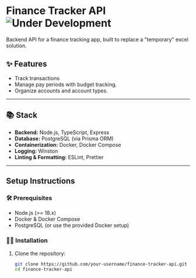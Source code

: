 # Finance Tracker API ![Under Development](https://img.shields.io/badge/status-Under_Development-orange)

Backend API for a finance tracking app, built to replace a "temporary" excel solution.

## ✨ Features

- Track transactions
- Manage pay periods with budget tracking.
- Organize accounts and account types.

---

## 📚 Stack

- **Backend:** Node.js, TypeScript, Express
- **Database:** PostgreSQL (via Prisma ORM)
- **Containerization:** Docker, Docker Compose
- **Logging:** Winston
- **Linting & Formatting:** ESLint, Prettier

---

## Setup Instructions

### 🛠️ Prerequisites

- Node.js (>= 18.x)
- Docker & Docker Compose
- PostgreSQL (or use the provided Docker setup)

### 👷‍♂️ Installation

1. Clone the repository:

   ```bash
   git clone https://github.com/your-username/finance-tracker-api.git
   cd finance-tracker-api